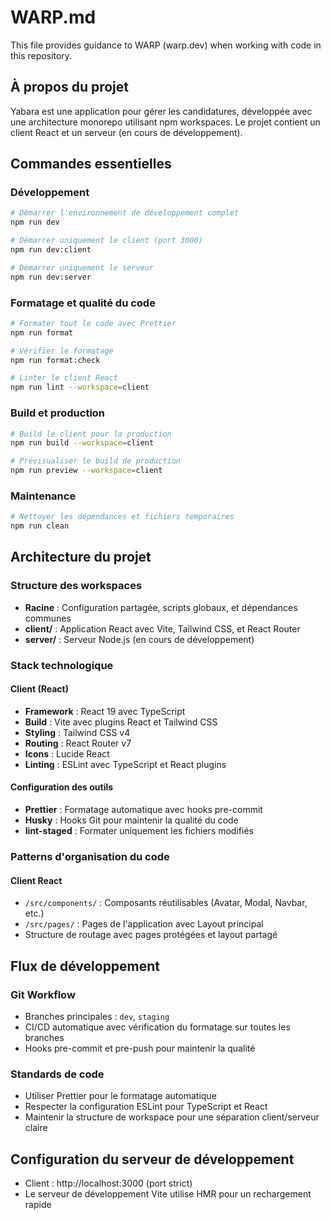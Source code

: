 # WARP.md

This file provides guidance to WARP (warp.dev) when working with code in this repository.

## À propos du projet

Yabara est une application pour gérer les candidatures, développée avec une architecture monorepo utilisant npm workspaces. Le projet contient un client React et un serveur (en cours de développement).

## Commandes essentielles

### Développement

```bash
# Démarrer l'environnement de développement complet
npm run dev

# Démarrer uniquement le client (port 3000)
npm run dev:client

# Démarrer uniquement le serveur
npm run dev:server
```

### Formatage et qualité du code

```bash
# Formater tout le code avec Prettier
npm run format

# Vérifier le formatage
npm run format:check

# Linter le client React
npm run lint --workspace=client
```

### Build et production

```bash
# Build le client pour la production
npm run build --workspace=client

# Prévisualiser le build de production
npm run preview --workspace=client
```

### Maintenance

```bash
# Nettoyer les dépendances et fichiers temporaires
npm run clean
```

## Architecture du projet

### Structure des workspaces

- **Racine** : Configuration partagée, scripts globaux, et dépendances communes
- **client/** : Application React avec Vite, Tailwind CSS, et React Router
- **server/** : Serveur Node.js (en cours de développement)

### Stack technologique

#### Client (React)

- **Framework** : React 19 avec TypeScript
- **Build** : Vite avec plugins React et Tailwind CSS
- **Styling** : Tailwind CSS v4
- **Routing** : React Router v7
- **Icons** : Lucide React
- **Linting** : ESLint avec TypeScript et React plugins

#### Configuration des outils

- **Prettier** : Formatage automatique avec hooks pre-commit
- **Husky** : Hooks Git pour maintenir la qualité du code
- **lint-staged** : Formater uniquement les fichiers modifiés

### Patterns d'organisation du code

#### Client React

- `/src/components/` : Composants réutilisables (Avatar, Modal, Navbar, etc.)
- `/src/pages/` : Pages de l'application avec Layout principal
- Structure de routage avec pages protégées et layout partagé

## Flux de développement

### Git Workflow

- Branches principales : `dev`, `staging`
- CI/CD automatique avec vérification du formatage sur toutes les branches
- Hooks pre-commit et pre-push pour maintenir la qualité

### Standards de code

- Utiliser Prettier pour le formatage automatique
- Respecter la configuration ESLint pour TypeScript et React
- Maintenir la structure de workspace pour une séparation client/serveur claire

## Configuration du serveur de développement

- Client : http://localhost:3000 (port strict)
- Le serveur de développement Vite utilise HMR pour un rechargement rapide
